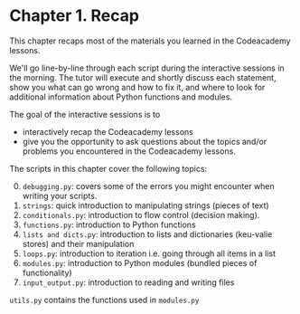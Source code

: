 # Chapter 1. Recap

This chapter recaps most of the materials you learned in the Codeacademy lessons. 

We'll go line-by-line through each script during the interactive sessions in the morning. The tutor will execute and shortly discuss each statement, show you what can go wrong and how to fix it, and where to look for additional information about Python functions and modules.

The goal of the interactive sessions is to
 - interactively recap the Codeacademy lessons
 - give you the opportunity to ask questions about the topics and/or problems you encountered in the Codeacademy lessons.
 
 The scripts in this chapter cover the following topics:

0. `debugging.py`: covers some of the errors you might encounter when writing your scripts.
1. `strings`: quick introduction to manipulating strings (pieces of text)
2. `conditionals.py`: introduction to flow control (decision making).
3. `functions.py`: introduction to Python functions
4. `lists and dicts.py`: introduction to lists and dictionaries (keu-valie stores) and their manipulation
5. `loops.py`: introduction to iteration i.e. going through all items in a list
6. `modules.py`: introduction to Python modules (bundled pieces of functionality)
7. `input_output.py`: introduction to reading and writing files

`utils.py` contains the functions used in `modules.py`